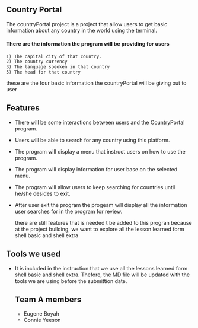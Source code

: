 ## Country Portal
The countryPortal project is a project that allow users to get basic
information about any country in the world using the terminal.

#### There are the information the program will be providing for users
~~~
1) The capital city of that country.
2) The country currency
3) The language speoken in that country
5) The head for that country
~~~
these are the four basic information the countryPortal will be giving out to user

## Features 
+ There will be some interactions between users and the CountryPortal program.
+ Users will be able to search for any country using this platform.
+ The program will display a menu that instruct users on how to use the program.
+ The program will display information for user base on the selected menu.
+ The program will allow users to keep searching for countries until he/she desides to exit.
+ After user exit the program the progeam will display all the information user searches for in the program for review.
  
   there are still features that is needed t be added to this progran because at the project building, we want to
  explore all the lesson learned form shell basic and shell extra
  
## Tools we used
+ It is included in the instruction that we use all the lessons learned form shell basic and shell extra. Thefore, the MD file will be updated with the tools we are using before the submittion date.

  ## Team A members
  + Eugene Boyah
  + Connie Yeeson
  
